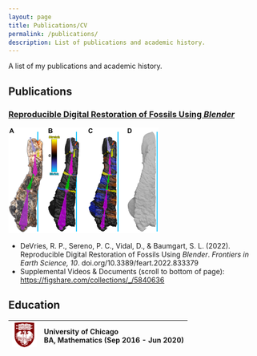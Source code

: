 ```yaml
---
layout: page
title: Publications/CV
permalink: /publications/
description: List of publications and academic history.
---
```


A list of my publications and academic history.

## Publications

### [Reproducible Digital Restoration of Fossils Using <em>Blender</em>](https://doi.org/10.3389/feart.2022.833379) 

<img src="/assets/RDRoFUB-f7.jpg" alt="Fossil bone being restored" width=300px>

- DeVries, R. P., Sereno, P. C., Vidal, D., & Baumgart, S. L. (2022). Reproducible Digital Restoration of Fossils Using <em>Blender</em>. <em>Frontiers in Earth Science, 10</em>. doi.org/10.3389/feart.2022.833379 <br> 
- Supplemental Videos & Documents (scroll to bottom of page): <https://figshare.com/collections/_/5840636>
  
## Education

| <img src="/assets/UofC-logo-square.png" alt="UChicago Logo" width=50px height=50px> | University of Chicago <br> BA, Mathematics (Sep 2016 - Jun 2020) |
|:---|:---|
